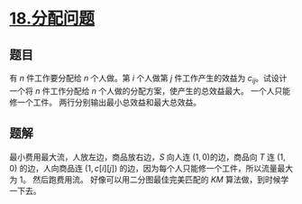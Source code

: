 # [$18.$分配问题](https://www.luogu.org/problemnew/show/P4014)
## 题目
有 $n$ 件工作要分配给 $n$ 个人做。第 $i$ 个人做第 $j$ 件工作产生的效益为 $c_{ij}$。试设计一个将 $n$ 件工作分配给 $n$ 个人做的分配方案，使产生的总效益最大。
一个人只能修一个工件。
两行分别输出最小总效益和最大总效益。
## 题解
最小费用最大流，人放左边，商品放右边，$S$ 向人连 $(1, 0)$的边，商品向 $T$ 连 $(1, 0)$ 的边，人向商品连 $(1,c[i][j])$ 的边，因为每个人只能修一个工件，所以流量最大为 $1$。
然后跑费用流。
好像可以用二分图最佳完美匹配的 $KM$ 算法做，到时候学一下去。